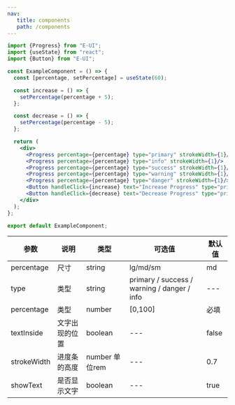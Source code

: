 ```yaml
---
nav:
   title: components
   path: /components
---
```


```jsx
import {Progress} from "E-UI";
import {useState} from "react";
import {Button} from "E-UI";

const ExampleComponent = () => {
  const [percentage, setPercentage] = useState(60);

  const increase = () => {
    setPercentage(percentage + 5);
  };

  const decrease = () => {
    setPercentage(percentage - 5);
  };

  return (
    <div>
      <Progress percentage={percentage} type="primary" strokeWidth={1}/>
      <Progress percentage={percentage} type="info" strokeWidth={1}/>
      <Progress percentage={percentage} type="success" strokeWidth={1}/>
      <Progress percentage={percentage} type="warning" strokeWidth={1}/>
      <Progress percentage={percentage} type="danger" strokeWidth={1}/>
      <Button handleClick={increase} text="Increase Progress" type="primary"></Button>
      <Button handleClick={decrease} text="Decrease Progress" type="primary"></Button>
    </div>
  );
};

export default ExampleComponent;

```

| 参数         | 说明      | 类型           | 可选值                                         | 默认值   |
|------------|---------|--------------|---------------------------------------------|-------|
| percentage | 尺寸      | string       | lg/md/sm                                    | md    |
| type       | 类型      | string       | primary / success / warning / danger / info | ---   |
| percentage | 类型      | number       | [0,100]                                     | 必填    |
| textInside       | 文字出现的位置 | boolean      | ---                                         | false |
| strokeWidth       | 进度条的高度  | number 单位rem | ---                                         | 0.7   |
| showText       | 是否显示文字  | boolean      | ---                                         | true  |
